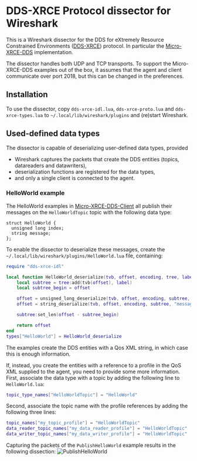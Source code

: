 # DDS-XRCE Protocol dissector for Wireshark

This is a Wireshark dissector for the DDS for eXtremely Resource Constrained
Environments ([DDS-XRCE](https://www.omg.org/spec/DDS-XRCE/1.0/About-DDS-XRCE/))
protocol. In particular the
[Micro-XRCE-DDS](https://github.com/eProsima/Micro-XRCE-DDS) implementation.

The dissector handles both UDP and TCP transports. To support the Micro-XRCE-DDS
examples out of the box, it assumes that the agent and client communicate over
port 2018, but this can be changed in the preferences.

## Installation

To use the dissector, copy `dds-xrce-idl.lua`, `dds-xrce-proto.lua` and
`dds-xrce-types.lua` to `~/.local/lib/wireshark/plugins` and (re)start
Wireshark.

## Used-defined data types

The dissector is capable of deserializing user-defined data types, provided
- Wireshark captures the packets that create the DDS entities (topics,
  datareaders and datawriters),
- deserialization functions are registered for the data types,
- and only a single client is connected to the agent.

### HelloWorld example

The HelloWorld examples in
[Micro-XRCE-DDS-Client](https://github.com/eProsima/Micro-XRCE-DDS-Client) all
publish their messages on the `HelloWorldTopic` topic with the following data
type:
``` idl
struct HelloWorld {
  unsigned long index;
  string message;
};
```

To enable the dissector to deserialize these messages, create the
`~/.local/lib/wireshark/plugins/HelloWorld.lua` file, containing:
``` lua
require "dds-xrce-idl"

local function HelloWorld_deserialize(tvb, offset, encoding, tree, label)
    local subtree = tree:add(tvb(offset), label)
    local subtree_begin = offset

    offset = unsigned_long_deserialize(tvb, offset, encoding, subtree, "index:")
    offset = string_deserialize(tvb, offset, encoding, subtree, "message:")

    subtree:set_len(offset - subtree_begin)

    return offset
end
types["HelloWorld"] = HelloWorld_deserialize
```

The examples create the DDS entities with a Qos XML string, in which case this
is enough information.

If, instead, you create the entities with a reference to a profile in the QoS
XML supplied to the agent, you need to provide some more information. First,
associate the data type with a topic by adding the following line to
`HelloWorld.lua`:
``` lua
topic_type_names["HelloWorldTopic"] = "HelloWorld"
```
Second, associate the topic name with the profile references by adding the
following three lines:
``` lua
topic_names["my_topic_profile"] = "HelloWorldTopic"
data_reader_topic_names["my_data_reader_profile"] = "HelloWorldTopic"
data_writer_topic_names["my_data_writer_profile"] = "HelloWorldTopic"
```

Capturing the packets of the `PublishHelloWorld` example results in the
following dissection:
![PublishHelloWorld](PublishHelloWorld.png)
